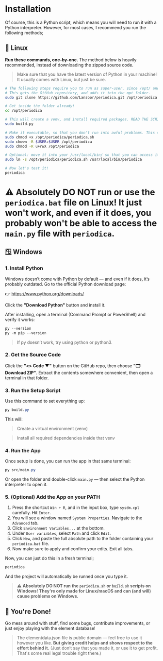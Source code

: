 # Installation

Of course, this is a Python script, which means you will need to run it with a Python interpreter.
However, for most cases, I recommend you run the following methods;

## 🐧 Linux

**Run these commands, one-by-one.** The method below is heavily recommended, instead of downloading the zipped source code.

> Make sure that you have the latest version of Python in your machine! It usually comes with Linux, but just be sure.

```bash
# The following steps require you to run as super-user, since /opt/ and /usr/local/bin/ is protected by root.
# This gets the GitHub repository, and adds it into the opt folder.
sudo git clone https://github.com/Lanzoor/periodica.git /opt/periodica

# Get inside the folder already!
cd /opt/periodica

# This will create a venv, and install required packages. READ THE SCRIPT FIRST! DO NOT TRUST SOURCES FROM ONLINE. It will create a venv folder.
sudo build.py

# Make it executable, so that you don't run into awful problems. This step is required for you to run periodica without using super-user.
sudo chmod +x /opt/periodica/periodica.sh
sudo chown -R $USER:$USER /opt/periodica
sudo chmod -R u+rwX /opt/periodica

# Optional: move it into your /usr/local/bin/ so that you can access it anywhere by typing 'periodica'.
sudo ln -s /opt/periodica/periodica.sh /usr/local/bin/periodica

# Now let's test it!
periodica
```

# ⚠️ Absolutely DO NOT run or use the `periodica.bat` file on Linux! It just won't work, and even if it does, you probably won't be able to access the `main.py` file with `periodica`.

## 🪟 Windows

### 1. Install Python

Windows doesn’t come with Python by default — and even if it does, it’s probably outdated.
Go to the official Python download page:

👉 https://www.python.org/downloads/

Click the **"Download Python"** button and install it.

After installing, open a terminal (Command Prompt or PowerShell) and verify it works:

```ps1
py --version
py -m pip --version
```

> If py doesn’t work, try using python or python3.

### 2. Get the Source Code

Click the **"<> Code ▼"** button on the GitHub repo, then choose **"🗂️ Download ZIP"**.
Extract the contents somewhere convenient, then open a terminal in that folder.

### 3. Run the Setup Script

Use this command to set everything up:

```ps1
py build.py
```

This will:

> Create a virtual environment (venv)

> Install all required dependencies inside that venv

### 4. Run the App

Once setup is done, you can run the app in that same terminal:

```ps1
py src/main.py
```

Or open the folder and double-click `main.py` — then select the Python interpreter to open it.

### 5. (Optional) Add the App on your PATH

1. Press the shortcut `Win + R`, and in the input box, type `sysdm.cpl` carefully. Hit `Enter`.
2. You will see a window named `System Properties`. Navigate to the `Advanced` tab. 
3. Click `Environment Variables...` at the bottom.
4. Under `User variables`, select `Path` and click `Edit`. 
5. Click `New`, and paste the full absolute path to the folder containing your `periodica.bat` file.
6. Now make sure to apply and confirm your edits. Exit all tabs.

Now, you can just do this in a fresh terminal;

```ps1
periodica
```

And the project will automatically be runned once you type it.

> ⚠️ **Absolutely DO NOT run the `periodica.sh` or `build.sh` scripts on Windows! They're only made for Linux/macOS and can (and will) cause problems on Windows.**

## 🎉 You're Done!

Go mess around with stuff, find some bugs, contribute improvements, or just enjoy playing with the element database!

> The elementdata.json file is public domain — feel free to use it however you like. **But giving credit helps and shows respect to the effort behind it.** (Just don’t say that you made it, or use it to get profit. That's some real legal trouble right there.)